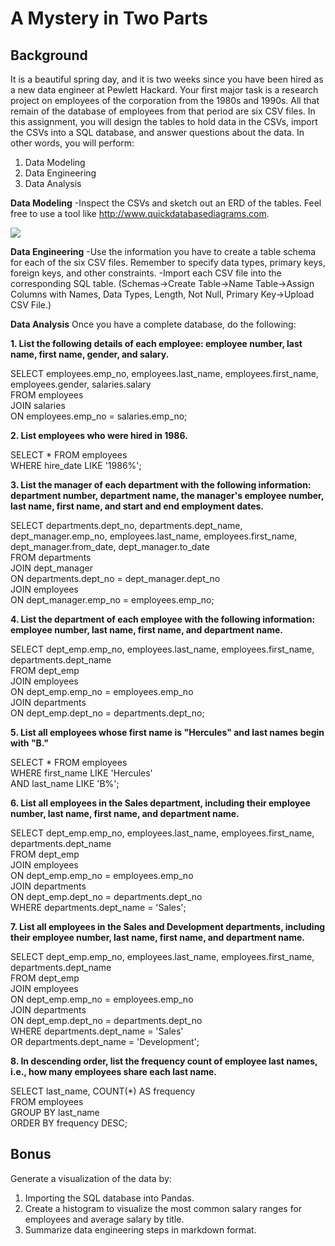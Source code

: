 # **A Mystery in Two Parts**

## **Background**
It is a beautiful spring day, and it is two weeks since you have been hired as a new data engineer at Pewlett Hackard. Your first major task is a research project on employees of the corporation from the 1980s and 1990s. All that remain of the database of employees from that period are six CSV files.
In this assignment, you will design the tables to hold data in the CSVs, import the CSVs into a SQL database, and answer questions about the data. In other words, you will perform:
  1. Data Modeling
  2. Data Engineering
  3. Data Analysis


**Data Modeling**
  -Inspect the CSVs and sketch out an ERD of the tables. Feel free to use a tool like http://www.quickdatabasediagrams.com.

![](sql-challenge/QuickDBD-Schemata.png)

**Data Engineering**
  -Use the information you have to create a table schema for each of the six CSV files. Remember to specify data types, primary keys, foreign keys, and other constraints.
  -Import each CSV file into the corresponding SQL table. (Schemas->Create Table->Name Table->Assign Columns with Names, Data Types, Length, Not Null, Primary Key->Upload CSV File.)
   
**Data Analysis**
Once you have a complete database, do the following:

  **1. List the following details of each employee: employee number, last name, first name, gender, and salary.**

SELECT employees.emp_no, employees.last_name, employees.first_name, employees.gender, salaries.salary\
FROM employees\
JOIN salaries\
ON employees.emp_no = salaries.emp_no;

  **2. List employees who were hired in 1986.**

SELECT * FROM employees\
WHERE hire_date LIKE '1986%';

  **3. List the manager of each department with the following information: department number, department name, the manager's employee number, last name, first name, and start and end employment dates.**

SELECT departments.dept_no, departments.dept_name, dept_manager.emp_no, employees.last_name, employees.first_name, dept_manager.from_date, dept_manager.to_date\
FROM departments\
JOIN dept_manager\
ON departments.dept_no = dept_manager.dept_no\
JOIN employees\
ON dept_manager.emp_no = employees.emp_no;

  **4. List the department of each employee with the following information: employee number, last name, first name, and department name.**

SELECT dept_emp.emp_no, employees.last_name, employees.first_name, departments.dept_name\
FROM dept_emp\
JOIN employees\
ON dept_emp.emp_no = employees.emp_no\
JOIN departments\
ON dept_emp.dept_no = departments.dept_no;

  **5. List all employees whose first name is "Hercules" and last names begin with "B."**

SELECT * FROM employees\
WHERE first_name LIKE 'Hercules'\
AND last_name LIKE 'B%';

  **6. List all employees in the Sales department, including their employee number, last name, first name, and department name.**

SELECT dept_emp.emp_no, employees.last_name, employees.first_name, departments.dept_name\
FROM dept_emp\
JOIN employees\
ON dept_emp.emp_no = employees.emp_no\
JOIN departments\
ON dept_emp.dept_no = departments.dept_no\
WHERE departments.dept_name = 'Sales';

  **7. List all employees in the Sales and Development departments, including their employee number, last name, first name, and department name.**

SELECT dept_emp.emp_no, employees.last_name, employees.first_name, departments.dept_name\
FROM dept_emp\
JOIN employees\
ON dept_emp.emp_no = employees.emp_no\
JOIN departments\
ON dept_emp.dept_no = departments.dept_no\
WHERE departments.dept_name = 'Sales'\
OR departments.dept_name = 'Development';

  **8. In descending order, list the frequency count of employee last names, i.e., how many employees share each last name.**

SELECT last_name, COUNT(*) AS frequency\
FROM employees\
GROUP BY last_name\
ORDER BY frequency DESC;

## **Bonus**
Generate a visualization of the data by: 
  1. Importing the SQL database into Pandas. 
  2. Create a histogram to visualize the most common salary ranges for employees and average salary by title. 
  3. Summarize data engineering steps in markdown format. 
  
  
